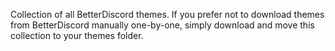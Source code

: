 Collection of all BetterDiscord themes. If you prefer not to download themes from BetterDiscord manually one-by-one, simply download and move this collection to your themes folder.
